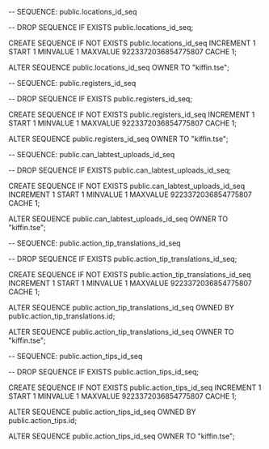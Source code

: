 -- SEQUENCE: public.locations_id_seq

-- DROP SEQUENCE IF EXISTS public.locations_id_seq;

CREATE SEQUENCE IF NOT EXISTS public.locations_id_seq
    INCREMENT 1
    START 1
    MINVALUE 1
    MAXVALUE 9223372036854775807
    CACHE 1;

ALTER SEQUENCE public.locations_id_seq
    OWNER TO "kiffin.tse";





-- SEQUENCE: public.registers_id_seq

-- DROP SEQUENCE IF EXISTS public.registers_id_seq;

CREATE SEQUENCE IF NOT EXISTS public.registers_id_seq
    INCREMENT 1
    START 1
    MINVALUE 1
    MAXVALUE 9223372036854775807
    CACHE 1;

ALTER SEQUENCE public.registers_id_seq
    OWNER TO "kiffin.tse";





-- SEQUENCE: public.can_labtest_uploads_id_seq

-- DROP SEQUENCE IF EXISTS public.can_labtest_uploads_id_seq;

CREATE SEQUENCE IF NOT EXISTS public.can_labtest_uploads_id_seq
    INCREMENT 1
    START 1
    MINVALUE 1
    MAXVALUE 9223372036854775807
    CACHE 1;

ALTER SEQUENCE public.can_labtest_uploads_id_seq
    OWNER TO "kiffin.tse";



-- SEQUENCE: public.action_tip_translations_id_seq

-- DROP SEQUENCE IF EXISTS public.action_tip_translations_id_seq;

CREATE SEQUENCE IF NOT EXISTS public.action_tip_translations_id_seq
    INCREMENT 1
    START 1
    MINVALUE 1
    MAXVALUE 9223372036854775807
    CACHE 1;

ALTER SEQUENCE public.action_tip_translations_id_seq
    OWNED BY public.action_tip_translations.id;

ALTER SEQUENCE public.action_tip_translations_id_seq
    OWNER TO "kiffin.tse";




-- SEQUENCE: public.action_tips_id_seq

-- DROP SEQUENCE IF EXISTS public.action_tips_id_seq;

CREATE SEQUENCE IF NOT EXISTS public.action_tips_id_seq
    INCREMENT 1
    START 1
    MINVALUE 1
    MAXVALUE 9223372036854775807
    CACHE 1;

ALTER SEQUENCE public.action_tips_id_seq
    OWNED BY public.action_tips.id;

ALTER SEQUENCE public.action_tips_id_seq
    OWNER TO "kiffin.tse";